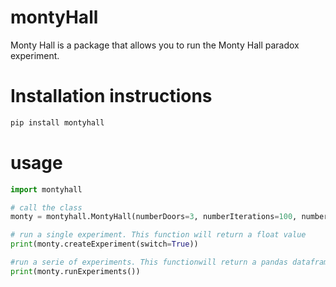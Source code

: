 # montyHall
Monty Hall is a package that allows you to run the Monty Hall paradox experiment.

# Installation instructions
```python
pip install montyhall
```
# usage
```python
import montyhall

# call the class
monty = montyhall.MontyHall(numberDoors=3, numberIterations=100, numberExperiments=100)

# run a single experiment. This function will return a float value
print(monty.createExperiment(switch=True))

#run a serie of experiments. This functionwill return a pandas dataframe
print(monty.runExperiments())
```